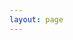 ```yaml
---
layout: page
---
```


<script setup>
import ImageGallery from '@vp/ImageGallery.vue';
import cat from './cat.webp'
import dusk from './dusk.webp'

const items = [
  {
    src: cat,
    desc: '一只猫'
  },
  {
    src: dusk,
    desc: '北龙湖。我总是临近傍晚才出去游荡，因此拍出来的照片也一副萧瑟苍凉的模样'
  }
]
</script>

<ImageGallery :items="items">
  <template #title>
    <h1>郑州</h1>
  </template>
</ImageGallery>
